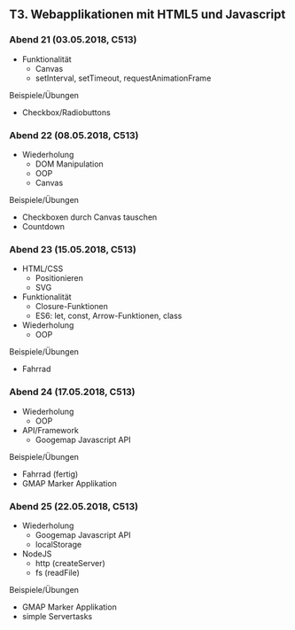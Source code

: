 ## T3. Webapplikationen mit HTML5 und Javascript
### Abend 21 (03.05.2018, C513)
- Funktionalität
  * Canvas
  * setInterval, setTimeout, requestAnimationFrame

Beispiele/Übungen
- Checkbox/Radiobuttons

### Abend 22 (08.05.2018, C513)
- Wiederholung
  * DOM Manipulation
  * OOP
  * Canvas

Beispiele/Übungen
- Checkboxen durch Canvas tauschen
- Countdown

### Abend 23 (15.05.2018, C513)
- HTML/CSS
  * Positionieren
  * SVG
- Funktionalität
  * Closure-Funktionen
  * ES6: let, const, Arrow-Funktionen, class
- Wiederholung
  * OOP

Beispiele/Übungen
- Fahrrad

### Abend 24 (17.05.2018, C513)
- Wiederholung
  * OOP
- API/Framework
  * Googemap Javascript API

Beispiele/Übungen
- Fahrrad (fertig)
- GMAP Marker Applikation

### Abend 25 (22.05.2018, C513)
- Wiederholung
  * Googemap Javascript API
  * localStorage
- NodeJS
  * http (createServer)
  * fs (readFile)

Beispiele/Übungen
- GMAP Marker Applikation
- simple Servertasks
